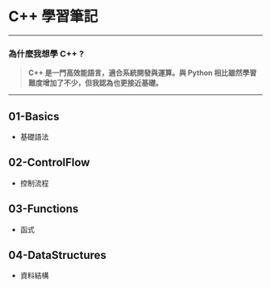 # C++ 學習筆記
---
  
### 為什麼我想學 C++ ?  
> **C++ 是一門高效能語言，適合系統開發與運算。與 Python 相比雖然學習難度增加了不少，但我認為也更接近基礎。**
  
---
## 01-Basics  
- 基礎語法  

## 02-ControlFlow  
- 控制流程  
  
## 03-Functions  
- 函式  
  
## 04-DataStructures  
- 資料結構  
